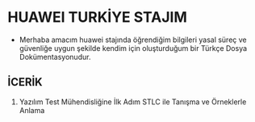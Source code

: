 # HUAWEI TURKİYE STAJIM 
- Merhaba amacım huawei stajında öğrendiğim bilgileri yasal süreç ve güvenliğe uygun şekilde kendim için oluşturduğum bir Türkçe Dosya Dokümentasyonudur.

## İCERİK
1. Yazılım Test Mühendisliğine İlk Adım STLC ile Tanışma ve Örneklerle Anlama 
